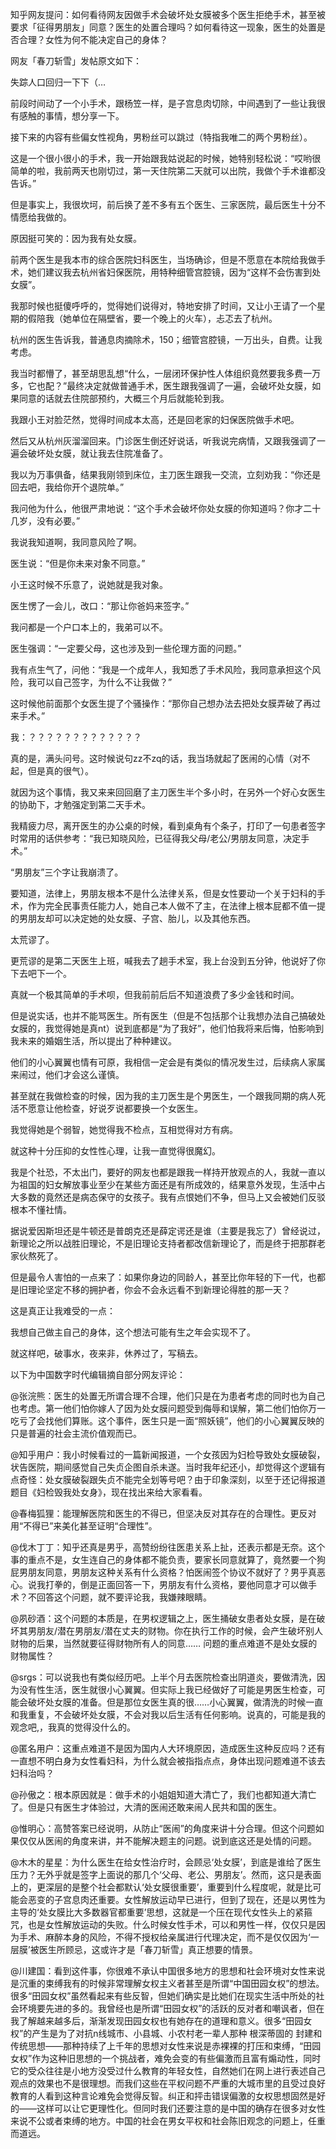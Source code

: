 知乎网友提问：如何看待网友因做手术会破坏处女膜被多个医生拒绝手术，甚至被要求「征得男朋友」同意？医生的处置合理吗？如何看待这一现象，医生的处置是否合理？女性为何不能决定自己的身体？ 

网友「春刀斩雪」发帖原文如下：

失踪人口回归一下下（…

前段时间动了一个小手术，跟杨笠一样，是子宫息肉切除，中间遇到了一些让我很有感触的事情，想分享一下。

接下来的内容有些偏女性视角，男粉丝可以跳过（特指我唯二的两个男粉丝）。

这是一个很小很小的手术，我一开始跟我姑说起的时候，她特别轻松说：“哎哟很简单的啦，我前两天也刚切过，第一天住院第二天就可以出院，我做个手术谁都没告诉。”

但是事实上，我很坎坷，前后换了差不多有五个医生、三家医院，最后医生十分不情愿给我做的。

原因挺可笑的：因为我有处女膜。

前两个医生是我本市的综合医院妇科医生，当场确诊，但是不愿意在本院给我做手术，她们建议我去杭州省妇保医院，用特种细管宫腔镜，因为“这样不会伤害到处女膜”。

我那时候也挺傻呼呼的，觉得她们说得对，特地安排了时间，又让小王请了一个星期的假陪我（她单位在隔壁省，要一个晚上的火车），忐忑去了杭州。

杭州的医生告诉我，普通息肉摘除术，150；细管宫腔镜，一万出头，自费。让我考虑。

我当时都懵了，甚至胡思乱想“什么，一层闭环保护性人体组织竟然要我多费一万多，它也配？”最终决定就做普通手术，医生跟我强调了一遍，会破坏处女膜，如果同意的话就去住院部预约，大概三个月后就能轮到我。

我跟小王对脸茫然，觉得时间成本太高，还是回老家的妇保医院做手术吧。

然后又从杭州灰溜溜回来。门诊医生倒还好说话，听我说完病情，又跟我强调了一遍会破坏处女膜，就让我去住院准备了。

我以为万事俱备，结果我刚领到床位，主刀医生跟我一交流，立刻劝我：“你还是回去吧，我给你开个退院单。”

我问他为什么，他很严肃地说：“这个手术会破坏你处女膜的你知道吗？你才二十几岁，没有必要。”

我说我知道啊，我同意风险了啊。

医生说：“但是你未来对象不同意。”

小王这时候不乐意了，说她就是我对象。

医生愣了一会儿，改口：“那让你爸妈来签字。”

我问都是一个户口本上的，我弟可以不。

医生强调：“一定要父母，这也涉及到一些伦理方面的问题。”

我有点生气了，问他：“我是一个成年人，我知悉了手术风险，我同意承担这个风险，我可以自己签字，为什么不让我做？”

这时候他前面那个女医生提了个骚操作：“那你自己想办法去把处女膜弄破了再过来手术。”

我：？？？？？？？？？？？？？

真的是，满头问号。这时候说句zz不zq的话，我当场就起了医闹的心情（对不起，但是真的很气）。

就因为这个事情，我又来来回回磨了主刀医生半个多小时，在另外一个好心女医生的协助下，才勉强定到第二天手术。

我精疲力尽，离开医生的办公桌的时候，看到桌角有个条子，打印了一句患者签字时常用的话供参考：“我已知晓风险，已征得我父母/老公/男朋友同意，决定手术。”

“男朋友”三个字让我崩溃了。

要知道，法律上，男朋友根本不是什么法律关系，但是女性要动一个关于妇科的手术，作为完全民事责任能力人，她自己本人做不了主，在法律上根本屁都不值一提的男朋友却可以决定她的处女膜、子宫、胎儿，以及其他东西。

太荒谬了。

更荒谬的是第二天医生上班，喊我去了趟手术室，我上台没到五分钟，他说好了你下去吧下一个。

真就一个极其简单的手术呗，但我前前后后不知道浪费了多少金钱和时间。

但是说实话，也并不能骂医生。所有医生（但是不包括那个让我想办法自己搞破处女膜的，我觉得她是真nt）说到底都是“为了我好”，他们怕我将来后悔，怕影响到我未来的婚姻生活，所以提出了种种建议。

他们的小心翼翼也情有可原，我相信一定会是有类似的情况发生过，后续病人家属来闹过，他们才会这么谨慎。

甚至就在我做检查的时候，因为我的主刀医生是个男医生，一个跟我同期的病人死活不愿意让他检查，好说歹说都要换一个女医生。

我觉得她是个弱智，她觉得我不检点，互相觉得对方有病。

就这种十分压抑的女性性心理，让我一直觉得很魔幻。

我是个社恐，不太出门，要好的网友也都是跟我一样持开放观点的人，我就一直以为祖国的妇女解放事业至少在某些方面还是有所成效的，结果意外发现，生活中占大多数的竟然还是病态保守的女孩子。我有点恨她们不争，但马上又会被她们反驳根本不懂社情。

据说爱因斯坦还是牛顿还是普朗克还是薛定谔还是谁（主要是我忘了）曾经说过，新理论之所以战胜旧理论，不是旧理论支持者都改信新理论了，而是终于把那群老家伙熬死了。

但是最令人害怕的一点来了：如果你身边的同龄人，甚至比你年轻的下一代，也都是旧理论坚定不移的拥护者，你会不会永远看不到新理论得胜的那一天？

这是真正让我难受的一点：

我想自己做主自己的身体，这个想法可能有生之年会实现不了。

就这样吧，破事水，夜来非，休养过了，写稿去。

以下为中国数字时代编辑摘自部分网友评论：

@张浣熊：医生的处置无所谓合理不合理，他们只是在为患者考虑的同时也为自己也考虑。第一他们怕你嫁人了因为处女膜问题受到侮辱和误解，第二他们怕你万一吃亏了会找他们算账。这个事件，医生只是一面“照妖镜”，他们的小心翼翼反映的只是普遍的社会主流价值观而已。

@知乎用户：我小时候看过的一篇新闻报道，一个女孩因为妇检导致处女膜破裂，状告医院，期间感觉自己失贞企图自杀未遂。当时我年纪还小，却觉得这个逻辑有点奇怪：处女膜破裂跟失贞不能完全划等号吧？由于印象深刻，以至于还记得报道题目《妇检毁我处女身》，现在找出来给大家看看。

@春梅狐狸：能理解医院和医生的不得已，但坚决反对其存在的合理性。更反对用“不得已”来美化甚至证明“合理性”。

@伐木丁丁：知乎还真是男乎，高赞纷纷往医患关系上扯，还表示都是无奈。这个事的重点不是，女生连自己的身体都不能负责，要家长同意就算了，竟然要一个狗屁男朋友同意，男朋友这种关系有什么资格？怕医闹签个协议不就好了？男乎真恶心。说我打拳的，倒是正面回答一下，男朋友有什么资格，要他同意才可以做手术？不回答这个问题，就不要评论我，我嫌辣眼睛。

@夙砂酒：这个问题的本质是，在男权逻辑之上，医生捅破女患者处女膜，是在破坏其男朋友/潜在男朋友/潜在丈夫的财物。你在执行工作的时候，会产生破坏别人财物的后果，当然就要征得财物所有人的同意&#8230;&#8230; 问题的重点难道不是处女膜的财物属性？

@srgs：可以说我也有类似经历吧。上半个月去医院检查出阴道炎，要做清洗，因为没有性生活，医生就很小心翼翼。但实际上我已经做好了可能是男医生检查，可能会破坏处女膜的准备。但是那位女医生真的很……小心翼翼，做清洗的时候一直和我重复，不会破坏处女膜，不会对我以后生活有任何影响。说真的，可能是我的观念吧,，我真的觉得没什么的。

@匿名用户：这重点难道不是因为国内人大环境原因，造成医生这种反应吗？还有一直想不明白身为女性看妇科，为什么就会被指指点点，身体出现问题难道不该去妇科治吗？

@孙傲之：根本原因就是：做手术的小姐姐知道大清亡了，我们也都知道大清亡了。但是只有医生才体验过，大清的医闹还敢来闹人民共和国的医生。

@惟明心：高赞答案已经说明，从防止“医闹”的角度来讲十分合理。但这个问题如果仅仅从医闹的角度来讲，并不能解决题主的问题。说到底这还是处情的问题。

@木木的星星：为什么医生在给女性治疗时，会顾忌‘处女膜’，到底是谁给了医生压力？无外乎就是签字上面说的那几个‘父母、老公、男朋友’。然而，这只是表面上的，更深层的是整个社会都默认‘处女膜很重要’，重要到什么程度呢，就是比可能会恶变的子宫息肉还重要。女性解放运动早已进行，但到了现在，还是以男性为主导的‘处女膜比大多数器官都重要’思想，这就是一个压在现代女性头上的紧箍咒，也是女性解放运动的失败。什么时候女性手术，可以和男性一样，仅仅只是因为手术、麻醉本身的风险，不得不授权给亲属进行代理决定，而不是仅仅因为‘一层膜’被医生所顾忌，这或许才是「春刀斩雪」真正想要的情景。

@川建国：看到这件事，你很难不承认中国很多地方的思想和社会环境对女性来说是沉重的束缚我有的时候非常理解女权主义者甚至是所谓“中国田园女权”的想法。很多“田园女权”虽然看起来有些反智，但她们确实是比她们在现实生活中所处的社会环境要先进的多的。我曾经也是所谓“田园女权”的活跃的反对者和嘲讽者，但在我了解越来越多后，渐渐发现田园女权也有她存在的道理和意义。很多“田园女权”的产生是为了对抗n线城市、小县城、小农村老一辈人那种 根深蒂固的 封建和传统思想——那种持续了上千年的思想对女性来说是赤裸裸的打压和束缚，“田园女权”作为这种旧思想的一个挑战者，难免会变的有些偏激而且富有煽动性，同时它的受众往往是小地方没受过什么教育的年轻女性，自然她们在网上进行表述自己观点的效果也不是很理想。而我们这些在平权问题不严重的大城市里的且受过良好教育的人看到这种言论难免会觉得反智。纠正和抨击错误偏激的女权思想固然是好的——这样可以让它更理性化。但同时我们还要注意的是中国的确存在很多对女性来说不公或者束缚的地方。中国的社会在男女平权和社会陈旧观念的问题上，任重而道远。